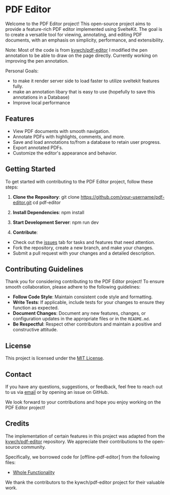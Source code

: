 # PDF Editor

Welcome to the PDF Editor project! This open-source project aims to provide a feature-rich PDF editor implemented using SvelteKit. The goal is to create a versatile tool for viewing, annotating, and editing PDF documents, with an emphasis on simplicity, performance, and extensibility.

Note: Most of the code is from [kywch/pdf-editor](https://github.com/kywch/pdf-editor) I modified the pen annotation to be able to draw on the page directly. Currently working on improving the pen annotation.

Personal Goals: 
- to make it render server side to load faster to utilize sveltekit features fully. 
- make an annotation libary that is easy to use (hopefully to save this annotations in a Database)
- Improve local performance

## Features

- View PDF documents with smooth navigation.
- Annotate PDFs with highlights, comments, and more.
- Save and load annotations to/from a database to retain user progress.
- Export annotated PDFs.
- Customize the editor's appearance and behavior.

## Getting Started

To get started with contributing to the PDF Editor project, follow these steps:

1. **Clone the Repository**: 
git clone https://github.com/your-username/pdf-editor.git
cd pdf-editor
2. **Install Dependencies**: 
npm install

3. **Start Development Server**: 
npm run dev


4. **Contribute**: 
- Check out the [issues](https://github.com/your-username/pdf-editor/issues) tab for tasks and features that need attention.
- Fork the repository, create a new branch, and make your changes.
- Submit a pull request with your changes and a detailed description.

## Contributing Guidelines

Thank you for considering contributing to the PDF Editor project! To ensure smooth collaboration, please adhere to the following guidelines:

- **Follow Code Style**: Maintain consistent code style and formatting.
- **Write Tests**: If applicable, include tests for your changes to ensure they function as expected.
- **Document Changes**: Document any new features, changes, or configuration updates in the appropriate files or in the `README.md`.
- **Be Respectful**: Respect other contributors and maintain a positive and constructive attitude.

## License

This project is licensed under the [MIT License](LICENSE).

## Contact

If you have any questions, suggestions, or feedback, feel free to reach out to us via [email](mailto:iddinishak@gmail.com) or by opening an issue on GitHub.

We look forward to your contributions and hope you enjoy working on the PDF Editor project!

## Credits

The implementation of certain features in this project was adapted from the [kywch/pdf-editor](https://github.com/kywch/pdf-editor) repository. We appreciate their contributions to the open-source community.

Specifically, we borrowed code for [offline-pdf-editor] from the following files:
- [Whole Functionality](https://github.com/kywch/pdf-editor/tree/master/src)

We thank the contributors to the kywch/pdf-editor project for their valuable work.

